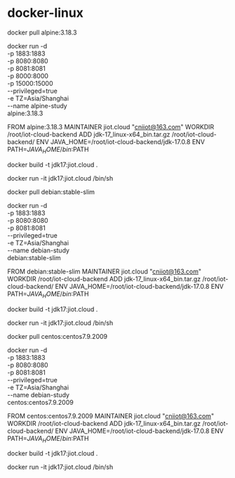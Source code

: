 # docker-linux

docker pull alpine:3.18.3

docker run -d \
-p 1883:1883 \
-p 8080:8080 \
-p 8081:8081 \
-p 8000:8000 \
-p 15000:15000 \
--privileged=true \
-e TZ=Asia/Shanghai \
--name alpine-study \
alpine:3.18.3

FROM alpine:3.18.3
MAINTAINER jiot.cloud "cniiot@163.com"
WORKDIR /root/iot-cloud-backend
ADD jdk-17_linux-x64_bin.tar.gz /root/iot-cloud-backend/
ENV JAVA_HOME=/root/iot-cloud-backend/jdk-17.0.8
ENV PATH=$JAVA_HOME/bin:$PATH

docker build -t jdk17:jiot.cloud .

docker run -it jdk17:jiot.cloud /bin/sh

docker pull debian:stable-slim

docker run -d \
-p 1883:1883 \
-p 8080:8080 \
-p 8081:8081 \
--privileged=true \
-e TZ=Asia/Shanghai \
--name debian-study \
debian:stable-slim

FROM debian:stable-slim
MAINTAINER jiot.cloud "cniiot@163.com"
WORKDIR /root/iot-cloud-backend
ADD jdk-17_linux-x64_bin.tar.gz /root/iot-cloud-backend/
ENV JAVA_HOME=/root/iot-cloud-backend/jdk-17.0.8
ENV PATH=$JAVA_HOME/bin:$PATH

docker build -t jdk17:jiot.cloud .

docker run -it jdk17:jiot.cloud /bin/sh

docker pull centos:centos7.9.2009

docker run -d \
-p 1883:1883 \
-p 8080:8080 \
-p 8081:8081 \
--privileged=true \
-e TZ=Asia/Shanghai \
--name debian-study \
centos:centos7.9.2009

FROM centos:centos7.9.2009
MAINTAINER jiot.cloud "cniiot@163.com"
WORKDIR /root/iot-cloud-backend
ADD jdk-17_linux-x64_bin.tar.gz /root/iot-cloud-backend/
ENV JAVA_HOME=/root/iot-cloud-backend/jdk-17.0.8
ENV PATH=$JAVA_HOME/bin:$PATH

docker build -t jdk17:jiot.cloud .

docker run -it jdk17:jiot.cloud /bin/sh
